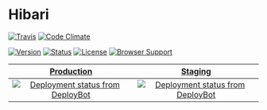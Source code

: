 # Hibari

[![Travis](https://magnum.travis-ci.com/wopian/skylark.svg?token=yBoQEdu6zS8uoXWWoq3Q&branch=master)](https://magnum.travis-ci.com/wopian/skylark)
[![Code Climate](https://codeclimate.com/repos/5612799869568064350010e4/badges/3596865e43975423fa9a/gpa.svg)](https://codeclimate.com/repos/5612799869568064350010e4/feed)


[![Version](https://img.shields.io/badge/version-0.1.0-eb4864.svg?style=flat-square)]()
[![Status](https://img.shields.io/badge/status-in--dev-eb4864.svg?style=flat-square)]()
[![License](https://img.shields.io/badge/licence-Apache--2.0-eb4864.svg?style=flat-square)]()
[![Browser Support](https://img.shields.io/badge/browser%20support-last%202%20versions-eb4864.svg?style=flat-square)]()

[Production](https://hb.wopian.me) | [Staging](https://staging.wopian.me)
:---: | :---:
[![Deployment status from DeployBot](https://wopian-hb.deploybot.com/badge/88313865898261/46786.svg)](https://wopian-hb.deploybot.com/) | [![Deployment status from DeployBot](https://wopian-hb.deploybot.com/badge/34534835944506/46784.svg)](https://wopian-hb.deploybot.com/)
